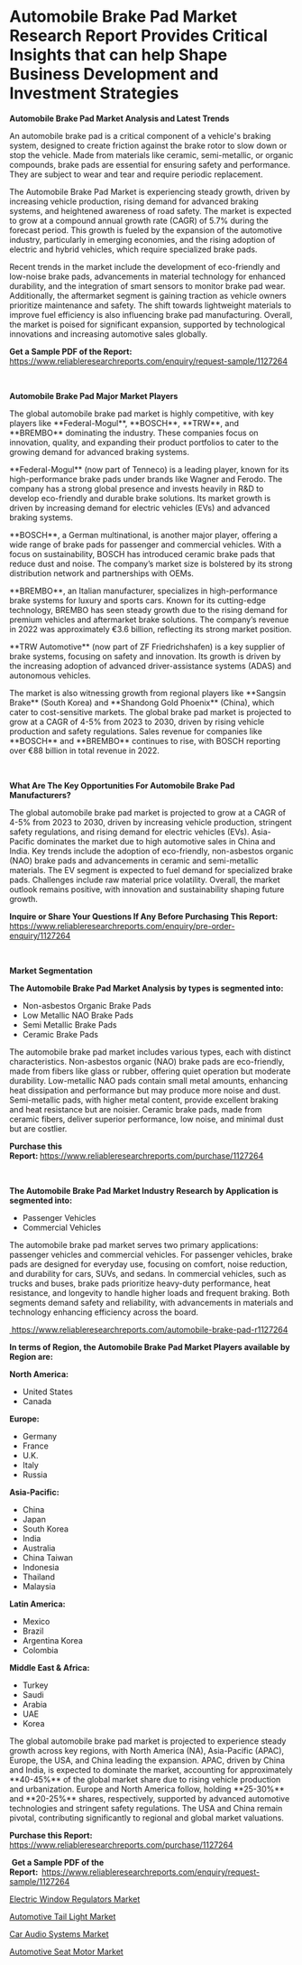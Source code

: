 <p><h1>Automobile Brake Pad Market Research Report Provides Critical Insights that can help Shape Business Development and Investment Strategies</h1></p><p><strong>Automobile Brake Pad Market Analysis and Latest Trends</strong></p>
<p><p>An automobile brake pad is a critical component of a vehicle's braking system, designed to create friction against the brake rotor to slow down or stop the vehicle. Made from materials like ceramic, semi-metallic, or organic compounds, brake pads are essential for ensuring safety and performance. They are subject to wear and tear and require periodic replacement.</p><p>The Automobile Brake Pad Market is experiencing steady growth, driven by increasing vehicle production, rising demand for advanced braking systems, and heightened awareness of road safety. The market is expected to grow at a compound annual growth rate (CAGR) of 5.7% during the forecast period. This growth is fueled by the expansion of the automotive industry, particularly in emerging economies, and the rising adoption of electric and hybrid vehicles, which require specialized brake pads.</p><p>Recent trends in the market include the development of eco-friendly and low-noise brake pads, advancements in material technology for enhanced durability, and the integration of smart sensors to monitor brake pad wear. Additionally, the aftermarket segment is gaining traction as vehicle owners prioritize maintenance and safety. The shift towards lightweight materials to improve fuel efficiency is also influencing brake pad manufacturing. Overall, the market is poised for significant expansion, supported by technological innovations and increasing automotive sales globally.</p></p>
<p><strong>Get a Sample PDF of the Report:&nbsp;</strong> <a href="https://www.reliableresearchreports.com/enquiry/request-sample/1127264?utm_campaign=40&utm_medium=2&utm_source=Github&utm_content=ia&utm_term=23012025&utm_id=automobile-brake-pad">https://www.reliableresearchreports.com/enquiry/request-sample/1127264</a></p>
<p>&nbsp;</p>
<p><strong>Automobile Brake Pad Major Market Players</strong></p>
<p><p>The global automobile brake pad market is highly competitive, with key players like **Federal-Mogul**, **BOSCH**, **TRW**, and **BREMBO** dominating the industry. These companies focus on innovation, quality, and expanding their product portfolios to cater to the growing demand for advanced braking systems.</p><p>**Federal-Mogul** (now part of Tenneco) is a leading player, known for its high-performance brake pads under brands like Wagner and Ferodo. The company has a strong global presence and invests heavily in R&D to develop eco-friendly and durable brake solutions. Its market growth is driven by increasing demand for electric vehicles (EVs) and advanced braking systems.</p><p>**BOSCH**, a German multinational, is another major player, offering a wide range of brake pads for passenger and commercial vehicles. With a focus on sustainability, BOSCH has introduced ceramic brake pads that reduce dust and noise. The company’s market size is bolstered by its strong distribution network and partnerships with OEMs.</p><p>**BREMBO**, an Italian manufacturer, specializes in high-performance brake systems for luxury and sports cars. Known for its cutting-edge technology, BREMBO has seen steady growth due to the rising demand for premium vehicles and aftermarket brake solutions. The company’s revenue in 2022 was approximately €3.6 billion, reflecting its strong market position.</p><p>**TRW Automotive** (now part of ZF Friedrichshafen) is a key supplier of brake systems, focusing on safety and innovation. Its growth is driven by the increasing adoption of advanced driver-assistance systems (ADAS) and autonomous vehicles.</p><p>The market is also witnessing growth from regional players like **Sangsin Brake** (South Korea) and **Shandong Gold Phoenix** (China), which cater to cost-sensitive markets. The global brake pad market is projected to grow at a CAGR of 4-5% from 2023 to 2030, driven by rising vehicle production and safety regulations. Sales revenue for companies like **BOSCH** and **BREMBO** continues to rise, with BOSCH reporting over €88 billion in total revenue in 2022.</p></p>
<p>&nbsp;</p>
<p><strong>What Are The Key Opportunities For Automobile Brake Pad Manufacturers?</strong></p>
<p><p>The global automobile brake pad market is projected to grow at a CAGR of 4-5% from 2023 to 2030, driven by increasing vehicle production, stringent safety regulations, and rising demand for electric vehicles (EVs). Asia-Pacific dominates the market due to high automotive sales in China and India. Key trends include the adoption of eco-friendly, non-asbestos organic (NAO) brake pads and advancements in ceramic and semi-metallic materials. The EV segment is expected to fuel demand for specialized brake pads. Challenges include raw material price volatility. Overall, the market outlook remains positive, with innovation and sustainability shaping future growth.</p></p>
<p><strong>Inquire or Share Your Questions If Any Before Purchasing This Report:</strong> <a href="https://www.reliableresearchreports.com/enquiry/pre-order-enquiry/1127264?utm_campaign=40&utm_medium=2&utm_source=Github&utm_content=ia&utm_term=23012025&utm_id=automobile-brake-pad">https://www.reliableresearchreports.com/enquiry/pre-order-enquiry/1127264</a></p>
<p>&nbsp;</p>
<p><strong>Market Segmentation</strong></p>
<p><strong>The Automobile Brake Pad Market Analysis by types is segmented into:</strong></p>
<p><ul><li>Non-asbestos Organic Brake Pads</li><li>Low Metallic NAO Brake Pads</li><li>Semi Metallic Brake Pads</li><li>Ceramic Brake Pads</li></ul></p>
<p><p>The automobile brake pad market includes various types, each with distinct characteristics. Non-asbestos organic (NAO) brake pads are eco-friendly, made from fibers like glass or rubber, offering quiet operation but moderate durability. Low-metallic NAO pads contain small metal amounts, enhancing heat dissipation and performance but may produce more noise and dust. Semi-metallic pads, with higher metal content, provide excellent braking and heat resistance but are noisier. Ceramic brake pads, made from ceramic fibers, deliver superior performance, low noise, and minimal dust but are costlier.</p></p>
<p><strong>Purchase this Report:&nbsp;</strong><a href="https://www.reliableresearchreports.com/purchase/1127264?utm_campaign=40&utm_medium=2&utm_source=Github&utm_content=ia&utm_term=23012025&utm_id=automobile-brake-pad">https://www.reliableresearchreports.com/purchase/1127264</a></p>
<p>&nbsp;</p>
<p><strong>The Automobile Brake Pad Market Industry Research by Application is segmented into:</strong></p>
<p><ul><li>Passenger Vehicles</li><li>Commercial Vehicles</li></ul></p>
<p><p>The automobile brake pad market serves two primary applications: passenger vehicles and commercial vehicles. For passenger vehicles, brake pads are designed for everyday use, focusing on comfort, noise reduction, and durability for cars, SUVs, and sedans. In commercial vehicles, such as trucks and buses, brake pads prioritize heavy-duty performance, heat resistance, and longevity to handle higher loads and frequent braking. Both segments demand safety and reliability, with advancements in materials and technology enhancing efficiency across the board.</p></p>
<p><a href="https://www.reliableresearchreports.com/automobile-brake-pad-r1127264?utm_campaign=40&utm_medium=2&utm_source=Github&utm_content=ia&utm_term=23012025&utm_id=automobile-brake-pad">&nbsp;https://www.reliableresearchreports.com/automobile-brake-pad-r1127264</a></p>
<p><strong>In terms of Region, the Automobile Brake Pad Market Players available by Region are:</strong></p>
<p>
    <p> <strong> North America: </strong>
        <ul>
            <li>United States</li>
            <li>Canada</li>
        </ul>
        </p> 
    <p> <strong> Europe: </strong>
        <ul>
            <li>Germany</li>
            <li>France</li>
            <li>U.K.</li>
            <li>Italy</li>
            <li>Russia</li>
        </ul>
        </p> 
    <p> <strong> Asia-Pacific: </strong>
        <ul>
            <li>China</li>
            <li>Japan</li>
            <li>South Korea</li>
            <li>India</li>
            <li>Australia</li>
            <li>China Taiwan</li>
            <li>Indonesia</li>
            <li>Thailand</li>
            <li>Malaysia</li>
        </ul>
        </p> 
    <p> <strong> Latin America: </strong>
        <ul>
            <li>Mexico</li>
            <li>Brazil</li>
            <li>Argentina Korea</li>
            <li>Colombia</li>
        </ul>
        </p> 
    <p> <strong> Middle East & Africa: </strong>
        <ul>
            <li>Turkey</li>
            <li>Saudi</li>
            <li>Arabia</li>
            <li>UAE</li>
            <li>Korea</li>
        </ul>
    </p>
    </p>
<p><p>The global automobile brake pad market is projected to experience steady growth across key regions, with North America (NA), Asia-Pacific (APAC), Europe, the USA, and China leading the expansion. APAC, driven by China and India, is expected to dominate the market, accounting for approximately **40-45%** of the global market share due to rising vehicle production and urbanization. Europe and North America follow, holding **25-30%** and **20-25%** shares, respectively, supported by advanced automotive technologies and stringent safety regulations. The USA and China remain pivotal, contributing significantly to regional and global market valuations.</p></p>
<p><strong>Purchase this Report: </strong><a href="https://www.reliableresearchreports.com/purchase/1127264?utm_campaign=40&utm_medium=2&utm_source=Github&utm_content=ia&utm_term=23012025&utm_id=automobile-brake-pad">https://www.reliableresearchreports.com/purchase/1127264</a></p>
<p>&nbsp;<strong>Get a Sample PDF of the Report:&nbsp;&nbsp;</strong><a href="https://www.reliableresearchreports.com/enquiry/request-sample/1127264?utm_campaign=40&utm_medium=2&utm_source=Github&utm_content=ia&utm_term=23012025&utm_id=automobile-brake-pad">https://www.reliableresearchreports.com/enquiry/request-sample/1127264</a></p>
<p><strong></strong></p>
<p><p><a href="https://github.com/crosejeanetta00360/Market-Research-Report-List-1/blob/main/electric-window-regulators-market.md?utm_campaign=40&utm_medium=2&utm_source=Github&utm_content=ia&utm_term=23012025&utm_id=automobile-brake-pad">Electric Window Regulators Market</a></p><p><a href="https://github.com/klaassenmackenzie6/Market-Research-Report-List-1/blob/main/automotive-tail-light-market.md?utm_campaign=40&utm_medium=2&utm_source=Github&utm_content=ia&utm_term=23012025&utm_id=automobile-brake-pad">Automotive Tail Light Market</a></p><p><a href="https://github.com/tanekacalderon743/Market-Research-Report-List-1/blob/main/car-audio-systems-market.md?utm_campaign=40&utm_medium=2&utm_source=Github&utm_content=ia&utm_term=23012025&utm_id=automobile-brake-pad">Car Audio Systems Market</a></p><p><a href="https://github.com/lvaill871987/Market-Research-Report-List-1/blob/main/automotive-seat-motor-market.md?utm_campaign=40&utm_medium=2&utm_source=Github&utm_content=ia&utm_term=23012025&utm_id=automobile-brake-pad">Automotive Seat Motor Market</a></p></p>